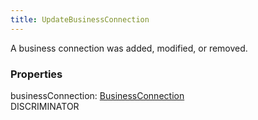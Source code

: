 ```yaml
---
title: UpdateBusinessConnection
---
```


A business connection was added, modified, or removed.

### Properties

<div class="flex flex-col gap-3"><div><div class="flex gap-2"><div class="font-mono"><span class="font-bold">businessConnection</span><span class="opacity-50">:</span> <a href="/gh/types/businessconnection"  >BusinessConnection</a></div><div class="flex items-center"><div class="bg-dbt px-1.5 rounded-md select-none text-fgt text-[10px]">DISCRIMINATOR</div></div></div></div></div>

